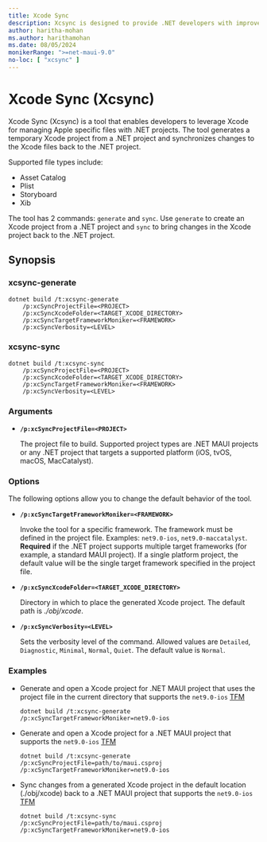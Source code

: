 ```yaml
---
title: Xcode Sync
description: Xcsync is designed to provide .NET developers with improved support for editing Apple specific files
author: haritha-mohan
ms.author: harithamohan
ms.date: 08/05/2024
monikerRange: ">=net-maui-9.0"
no-loc: [ "xcsync" ]
---
```

# Xcode Sync (Xcsync)

Xcode Sync (Xcsync) is a tool that enables developers to leverage Xcode for managing Apple specific files with .NET projects. The tool generates a temporary Xcode project from a .NET project and synchronizes changes to the Xcode files back to the .NET project.

Supported file types include:

- Asset Catalog
- Plist
- Storyboard
- Xib

The tool has 2 commands: `generate` and `sync`. Use `generate` to create an Xcode project from a .NET project and `sync` to bring changes in the Xcode project back to the .NET project.

## Synopsis

### xcsync-generate

```dotnetcli
dotnet build /t:xcsync-generate
    /p:xcSyncProjectFile=<PROJECT>
    /p:xcSyncXcodeFolder=<TARGET_XCODE_DIRECTORY>
    /p:xcSyncTargetFrameworkMoniker=<FRAMEWORK>
    /p:xcSyncVerbosity=<LEVEL>
```

### xcsync-sync

```dotnetcli
dotnet build /t:xcsync-sync
    /p:xcSyncProjectFile=<PROJECT>
    /p:xcSyncXcodeFolder=<TARGET_XCODE_DIRECTORY>
    /p:xcSyncTargetFrameworkMoniker=<FRAMEWORK>
    /p:xcSyncVerbosity=<LEVEL>
```

### Arguments

- **`/p:xcSyncProjectFile=<PROJECT>`**

    The project file to build. Supported project types are .NET MAUI projects or any .NET project that targets a supported platform (iOS, tvOS, macOS, MacCatalyst).

### Options

The following options allow you to change the default behavior of the tool.

- **`/p:xcSyncTargetFrameworkMoniker=<FRAMEWORK>`**

    Invoke the tool for a specific framework. The framework must be defined in the project file. Examples: `net9.0-ios`, `net9.0-maccatalyst`. **Required** if the .NET project supports multiple target frameworks (for example, a standard MAUI project). If a single platform project, the default value will be the single target framework specified in the project file.

- **`/p:xcSyncXcodeFolder=<TARGET_XCODE_DIRECTORY>`**

    Directory in which to place the generated Xcode project. The default path is *./obj/xcode*.

- **`/p:xcSyncVerbosity=<LEVEL>`**

    Sets the verbosity level of the command. Allowed values are `Detailed`, `Diagnostic`, `Minimal`, `Normal`, `Quiet`. The default value is `Normal`.

### Examples

- Generate and open a Xcode project for .NET MAUI project that uses the project file in the current directory that supports the `net9.0-ios` [TFM](/dotnet/standard/frameworks)

    ```dotnetcli
    dotnet build /t:xcsync-generate /p:xcSyncTargetFrameworkMoniker=net9.0-ios
    ```

- Generate and open a Xcode project for a .NET MAUI project that supports the `net9.0-ios` [TFM](/dotnet/standard/frameworks)

    ```dotnetcli
    dotnet build /t:xcsync-generate /p:xcSyncProjectFile=path/to/maui.csproj /p:xcSyncTargetFrameworkMoniker=net9.0-ios
    ```

- Sync changes from a generated Xcode project in the default location (./obj/xcode) back to a .NET MAUI project that supports the `net9.0-ios` [TFM](/dotnet/standard/frameworks)

    ```dotnetcli
    dotnet build /t:xcsync-sync /p:xcSyncProjectFile=path/to/maui.csproj /p:xcSyncTargetFrameworkMoniker=net9.0-ios
    ```
